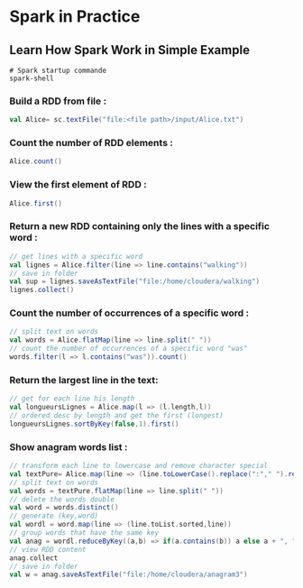 # Spark in Practice

## Learn How Spark Work in Simple Example

```shell
# Spark startup commande
spark-shell
```

### Build a RDD from file :

```scala
val Alice= sc.textFile("file:<file path>/input/Alice.txt")
```

### Count the number of RDD elements :

```scala
Alice.count()
```

### View the first element of RDD :

```scala
Alice.first()
```

### Return a new RDD containing only the lines with a specific word :

```scala
// get lines with a specific word
val lignes = Alice.filter(line => line.contains("walking"))
// save in folder
val sup = lignes.saveAsTextFile("file:/home/cloudera/walking")
lignes.collect()
```

### Count the number of occurrences of a specific word :

```scala
// split text on words
val words = Alice.flatMap(line => line.split(" "))
// count the number of occurrences of a specific word "was"
words.filter(l => l.contains("was")).count()
```

### Return the largest line in the text:

```scala
// get for each line his length
val longueursLignes = Alice.map(l => (l.length,l))
// ordered desc by length and get the first (longest)
longueursLignes.sortByKey(false,1).first()
```

### Show anagram words list : 

```scala
// transform each line to lowercase and remove character special 
val textPure= Alice.map(line => (line.toLowerCase().replace(":"," ").replace("*"," ").replace("/"," ").replace("["," ").replace("]"," ").replace(","," ").replace("\""," ").replace("-"," ").replace("`"," ").replace("'"," ").replace("_"," ").replace(";"," ").replace("."," ").replace("!"," ").replace("?"," ")))
// split text on words
val words = textPure.flatMap(line => line.split(" "))
// delete the words double
val word = words.distinct()
// generate (key,word)
val wordl = word.map(line => (line.toList.sorted,line))
// group words that have the same key
val anag = wordl.reduceByKey((a,b) => if(a.contains(b)) a else a + ", " + b)
// view RDD content
anag.collect
// save in folder
val w = anag.saveAsTextFile("file:/home/cloudera/anagram3")
  ```
